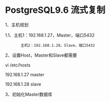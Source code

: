 # PostgreSQL9.6 流式复制

1、主机规划

  1.1、主机1：192.168.1.27，Master，端口5432

           主机2：192.168.1.28，Slave，端口5432



2、设置Host，Master和Slave都需要

vi /etc/hosts

192.168.1.27 master

192.168.1.28 slave



3、初始化Master数据库







